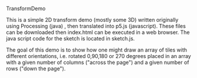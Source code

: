 TransformDemo

This is a simple 2D transform demo (mostly some 3D) written originally using Processing (java) , then translated into p5.js (javascript). These files can be downloaded then index.html can be executed in a web browser. The java script code for the sketch is located in sketch.js.

The goal of this demo is to show how one might draw an array of tiles with different orientations, i.e. rotated 0,90,180 or 270 degrees placed in an array with a given number of columns ("across the page") and a given number of rows ("down the page").


